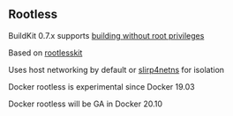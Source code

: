 ## Rootless

BuildKit 0.7.x supports [building without root privileges](https://github.com/moby/buildkit/blob/master/docs/rootless.md)

Based on [rootlesskit](https://github.com/rootless-containers/rootlesskit)

Uses host networking by default or [slirp4netns](https://github.com/rootless-containers/slirp4netns) for isolation

Docker rootless is experimental since Docker 19.03

Docker rootless will be GA in Docker 20.10